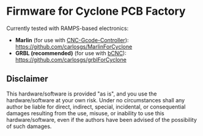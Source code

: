 
Firmware for Cyclone PCB Factory
===========================

Currently tested with RAMPS-based electronics:  
- **Marlin** (for use with [CNC-Gcode-Controller](https://github.com/pknoe3lh/cncgcodecontroller)): <https://github.com/carlosgs/MarlinForCyclone>  
- **GRBL (recommended)** (for use with [bCNC](https://github.com/vlachoudis/bCNC)): <https://github.com/carlosgs/grblForCyclone>  

Disclaimer  
--
This hardware/software is provided "as is", and you use the hardware/software at your own risk. Under no circumstances shall any author be liable for direct, indirect, special, incidental, or consequential damages resulting from the use, misuse, or inability to use this hardware/software, even if the authors have been advised of the possibility of such damages.  

